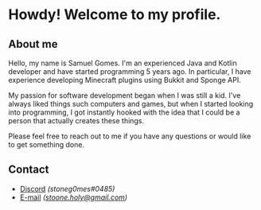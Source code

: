 # Howdy! Welcome to my profile.


## About me
Hello, my name is Samuel Gomes. I'm an experienced Java and Kotlin developer and have started programming 5 years ago. In particular, I have experience developing Minecraft plugins using Bukkit and Sponge API.

My passion for software development began when I was still a kid. I've always liked things such computers and games, but when I started looking into programming, I got instantly hooked with the idea that I could be a person that actually creates these things.

Please feel free to reach out to me if you have any questions or would like to get something done.

## Contact

- [Discord](https://discord.com/users/488885110251192330) *(stoneg0mes#0485)*
- [E-mail](mailto:stoone.holy@gmail.com) *(stoone.holy@gmail.com)*
